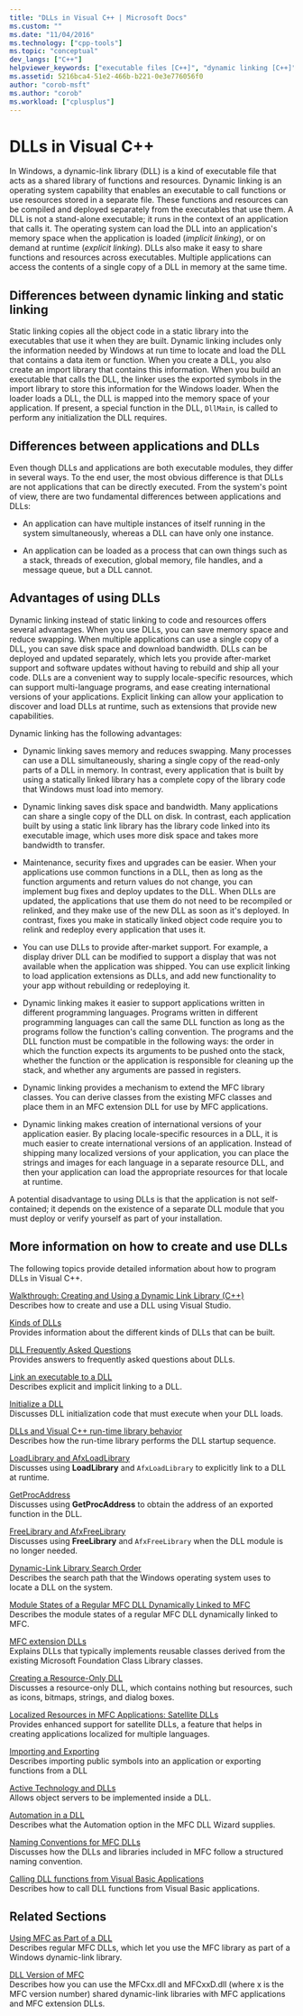 ```yaml
---
title: "DLLs in Visual C++ | Microsoft Docs"
ms.custom: ""
ms.date: "11/04/2016"
ms.technology: ["cpp-tools"]
ms.topic: "conceptual"
dev_langs: ["C++"]
helpviewer_keywords: ["executable files [C++]", "dynamic linking [C++]", "linking [C++], dynamic vs. static", "DLLs [C++]", "DLLs [C++], about DLLs"]
ms.assetid: 5216bca4-51e2-466b-b221-0e3e776056f0
author: "corob-msft"
ms.author: "corob"
ms.workload: ["cplusplus"]
---
```

# DLLs in Visual C++  
  
In Windows, a dynamic-link library (DLL) is a kind of executable file that acts as a shared library of functions and resources. Dynamic linking is an operating system capability that enables an executable to call functions or use resources stored in a separate file. These functions and resources can be compiled and deployed separately from the executables that use them. A DLL is not a stand-alone executable; it runs in the context of an application that calls it. The operating system can load the DLL into an application's memory space when the application is loaded (*implicit linking*), or on demand at runtime (*explicit linking*). DLLs also make it easy to share functions and resources across executables. Multiple applications can access the contents of a single copy of a DLL in memory at the same time.  
  
## Differences between dynamic linking and static linking  
  
Static linking copies all the object code in a static library into the executables that use it when they are built. Dynamic linking includes only the information needed by Windows at run time to locate and load the DLL that contains a data item or function. When you create a DLL, you also create an import library that contains this information. When you build an executable that calls the DLL, the linker uses the exported symbols in the import library to store this information for the Windows loader. When the loader loads a DLL, the DLL is mapped into the memory space of your application. If present, a special function in the DLL, `DllMain`, is called to perform any initialization the DLL requires.  
  
<a name="differences-between-applications-and-dlls"></a>  
  
## Differences between applications and DLLs  
  
Even though DLLs and applications are both executable modules, they differ in several ways. To the end user, the most obvious difference is that DLLs are not applications that can be directly executed. From the system's point of view, there are two fundamental differences between applications and DLLs:  
  
-   An application can have multiple instances of itself running in the system simultaneously, whereas a DLL can have only one instance.  
  
-   An application can be loaded as a process that can own things such as a stack, threads of execution, global memory, file handles, and a message queue, but a DLL cannot.  
  
<a name="advantages-of-using-dlls"></a>  
  
## Advantages of using DLLs  
  
Dynamic linking instead of static linking to code and resources offers several advantages. When you use DLLs, you can save memory space and reduce swapping. When multiple applications can use a single copy of a DLL, you can save disk space and download bandwidth. DLLs can be deployed and updated separately, which lets you provide after-market support and software updates without having to rebuild and ship all your code. DLLs are a convenient way to supply locale-specific resources, which can support multi-language programs, and ease creating international versions of your applications. Explicit linking can allow your application to discover and load DLLs at runtime, such as extensions that provide new capabilities.  
  
Dynamic linking has the following advantages:  
  
-   Dynamic linking saves memory and reduces swapping. Many processes can use a DLL simultaneously, sharing a single copy of the read-only parts of a DLL in memory. In contrast, every application that is built by using a statically linked library has a complete copy of the library code that Windows must load into memory.  
  
-   Dynamic linking saves disk space and bandwidth. Many applications can share a single copy of the DLL on disk. In contrast, each application built by using a static link library has the library code linked into its executable image, which uses more disk space and takes more bandwidth to transfer.  
  
-   Maintenance, security fixes and upgrades can be easier. When your applications use common functions in a DLL, then as long as the function arguments and return values do not change, you can implement bug fixes and deploy updates to the DLL. When DLLs are updated, the applications that use them do not need to be recompiled or relinked, and they make use of the new DLL as soon as it's deployed. In contrast, fixes you make in statically linked object code require you to relink and redeploy every application that uses it.  
  
-   You can use DLLs to provide after-market support. For example, a display driver DLL can be modified to support a display that was not available when the application was shipped. You can use explicit linking to load application extensions as DLLs, and add new functionality to your app without rebuilding or redeploying it.  
  
-   Dynamic linking makes it easier to support applications written in different programming languages. Programs written in different programming languages can call the same DLL function as long as the programs follow the function's calling convention. The programs and the DLL function must be compatible in the following ways: the order in which the function expects its arguments to be pushed onto the stack, whether the function or the application is responsible for cleaning up the stack, and whether any arguments are passed in registers.  
  
-   Dynamic linking provides a mechanism to extend the MFC library classes. You can derive classes from the existing MFC classes and place them in an MFC extension DLL for use by MFC applications.  
  
-   Dynamic linking makes creation of international versions of your application easier. By placing locale-specific resources in a DLL, it is much easier to create international versions of an application. Instead of shipping many localized versions of your application, you can place the strings and images for each language in a separate resource DLL, and then your application can load the appropriate resources for that locale at runtime.   
  
 A potential disadvantage to using DLLs is that the application is not self-contained; it depends on the existence of a separate DLL module that you must deploy or verify yourself as part of your installation.  
  
  
## More information on how to create and use DLLs  
  
The following topics provide detailed information about how to program DLLs in Visual C++.  
  
 [Walkthrough: Creating and Using a Dynamic Link Library (C++)](../build/walkthrough-creating-and-using-a-dynamic-link-library-cpp.md)  
 Describes how to create and use a DLL using Visual Studio.  
  
 [Kinds of DLLs](../build/kinds-of-dlls.md)  
 Provides information about the different kinds of DLLs that can be built.  
  
 [DLL Frequently Asked Questions](../build/dll-frequently-asked-questions.md)  
 Provides answers to frequently asked questions about DLLs.  
  
 [Link an executable to a DLL](../build/linking-an-executable-to-a-dll.md)  
 Describes explicit and implicit linking to a DLL.  
  
 [Initialize a DLL](../build/run-time-library-behavior.md#initializing-a-dll)  
 Discusses DLL initialization code that must execute when your DLL loads.  
  
 [DLLs and Visual C++ run-time library behavior](../build/run-time-library-behavior.md)  
 Describes how the run-time library performs the DLL startup sequence.  
  
 [LoadLibrary and AfxLoadLibrary](../build/loadlibrary-and-afxloadlibrary.md)  
 Discusses using **LoadLibrary** and `AfxLoadLibrary` to explicitly link to a DLL at runtime.  
  
 [GetProcAddress](../build/getprocaddress.md)  
 Discusses using **GetProcAddress** to obtain the address of an exported function in the DLL.  
  
 [FreeLibrary and AfxFreeLibrary](../build/freelibrary-and-afxfreelibrary.md)  
 Discusses using **FreeLibrary** and `AfxFreeLibrary` when the DLL module is no longer needed.  
  
 [Dynamic-Link Library Search Order](https://msdn.microsoft.com/library/windows/desktop/ms682586.aspx)  
 Describes the search path that the Windows operating system uses to locate a DLL on the system.  
  
 [Module States of a Regular MFC DLL Dynamically Linked to MFC](../build/module-states-of-a-regular-dll-dynamically-linked-to-mfc.md)  
 Describes the module states of a regular MFC DLL dynamically linked to MFC.  
  
 [MFC extension DLLs](../build/extension-dlls-overview.md)  
 Explains DLLs that typically implements reusable classes derived from the existing Microsoft Foundation Class Library classes.  
  
 [Creating a Resource-Only DLL](../build/creating-a-resource-only-dll.md)  
 Discusses a resource-only DLL, which contains nothing but resources, such as icons, bitmaps, strings, and dialog boxes.  
  
 [Localized Resources in MFC Applications: Satellite DLLs](../build/localized-resources-in-mfc-applications-satellite-dlls.md)  
 Provides enhanced support for satellite DLLs, a feature that helps in creating applications localized for multiple languages.  
  
 [Importing and Exporting](../build/importing-and-exporting.md)  
 Describes importing public symbols into an application or exporting functions from a DLL  
  
 [Active Technology and DLLs](../build/active-technology-and-dlls.md)  
 Allows object servers to be implemented inside a DLL.  
  
 [Automation in a DLL](../build/automation-in-a-dll.md)  
 Describes what the Automation option in the MFC DLL Wizard supplies.  
  
 [Naming Conventions for MFC DLLs](../mfc/mfc-library-versions.md#mfc-static-library-naming-conventions)  
 Discusses how the DLLs and libraries included in MFC follow a structured naming convention.  
  
 [Calling DLL functions from Visual Basic Applications](../build/calling-dll-functions-from-visual-basic-applications.md)  
 Describes how to call DLL functions from Visual Basic applications.  
  
## Related Sections  
  
 [Using MFC as Part of a DLL](../mfc/tn011-using-mfc-as-part-of-a-dll.md)  
 Describes regular MFC DLLs, which let you use the MFC library as part of a Windows dynamic-link library.  
  
 [DLL Version of MFC](../mfc/tn033-dll-version-of-mfc.md)  
 Describes how you can use the MFCxx.dll and MFCxxD.dll (where x is the MFC version number) shared dynamic-link libraries with MFC applications and MFC extension DLLs.  

